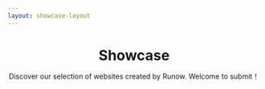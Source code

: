 ```yaml
---
layout: showcase-layout
---
```


<h1 style="text-align: center; margin-bottom: 0.5em">Showcase</h1>

<p style="text-align: center">Discover our selection of websites created by Runow. Welcome to submit！</p>

<ShowcaseGroup>

<ShowcaseCard link="https://react-antd-admin-nine.vercel.app/" title="React Antd Admin" author="Runow" cover="https://github.com/runowjs/react-antd-admin/raw/main/screenshots/users.png" description="An out-of-the-box admin framework, started and created by Runow" framework="react" />


</ShowcaseGroup>
